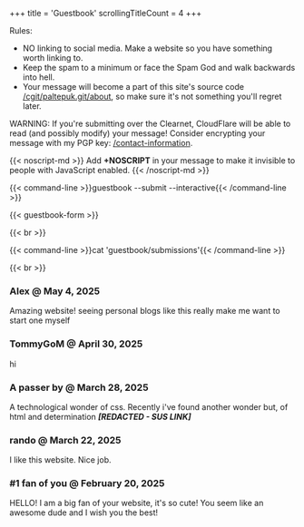 +++
title               = 'Guestbook'
scrollingTitleCount = 4
+++

Rules:

- NO linking to social media. Make a website so you have something worth linking to.
- Keep the spam to a minimum or face the Spam God and walk backwards into hell.
- Your message will become a part of this site's source code [/cgit/paltepuk.git/about](/cgit/paltepuk.git/about/), so make sure it's not something you'll regret later.

WARNING: If you're submitting over the Clearnet, CloudFlare will be able to read
(and possibly modify) your message! Consider encrypting your message with my PGP
key:
[/contact-information](/contact-information/).

{{< noscript-md >}}
Add **+NOSCRIPT** in your message to make it invisible to people with JavaScript
enabled.
{{< /noscript-md >}}

{{< command-line  >}}guestbook --submit --interactive{{< /command-line >}}

{{< guestbook-form >}}

{{< br >}}

{{< command-line  >}}cat 'guestbook/submissions'{{< /command-line >}}

{{< br >}}

### Alex @ May 4, 2025

Amazing website! seeing personal blogs like this really make me want to start one myself

### TommyGoM @ April 30, 2025

hi

### A passer by @ March 28, 2025

A technological wonder of css. Recently i've found another wonder but, of html
and determination ***[REDACTED - SUS LINK]***

### rando @ March 22, 2025

I like this website. Nice job.

### #1 fan of you @ February 20, 2025

HELLO! I am a big fan of your website, it's so cute! You seem like an awesome dude and I wish you the best!
